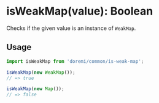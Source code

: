 # isWeakMap(value): Boolean

Checks if the given value is an instance of `WeakMap`.

## Usage

```js
import isWeakMap from 'doremi/common/is-weak-map';

isWeakMap(new WeakMap());
// => true

isWeakMap(new Map());
// => false
```
